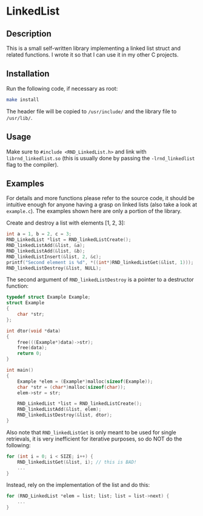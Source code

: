 # LinkedList

## Description

This is a small self-written library implementing a linked list struct and related functions.
I wrote it so that I can use it in my other C projects.

## Installation

Run the following code, if necessary as root:

```sh
make install
```

The header file will be copied to `/usr/include/` and the library file to `/usr/lib/`.

## Usage

Make sure to `#include <RND_LinkedList.h>` and link with `librnd_linkedlist.so` (this is usually
done by passing the `-lrnd_linkedlist` flag to the compiler).

## Examples

For details and more functions please refer to the source code, it should be intuitive enough
for anyone having a grasp on linked lists (also take a look at `example.c`).
The examples shown here are only a portion of the library.

Create and destroy a list with elements [1, 2, 3]:

```c
int a = 1, b = 2, c = 3;
RND_LinkedList *list = RND_linkedListCreate();
RND_linkedListAdd(&list, &a);
RND_linkedListAdd(&list, &b);
RND_linkedListInsert(&list, 2, &c);
printf("Second element is %d", *((int*)RND_linkedListGet(&list, 1)));
RND_linkedListDestroy(&list, NULL);
```

The second argument of `RND_linkedListDestroy` is a pointer to a destructor function:

```c
typedef struct Example Example;
struct Example
{
    char *str;
};

int dtor(void *data)
{
    free(((Example*)data)->str);
    free(data);
    return 0;
}

int main()
{
    Example *elem = (Example*)malloc(sizeof(Example));
    char *str = (char*)malloc(sizeof(char));
    elem->str = str;

    RND_LinkedList *list = RND_linkedListCreate();
    RND_linkedListAdd(&list, elem);
    RND_linkedListDestroy(&list, dtor);
}
```

Also note that `RND_linkedListGet` is only meant to be used for single retrievals, it is
very inefficient for iterative purposes, so do NOT do the following:

```c
for (int i = 0; i < SIZE; i++) {
    RND_linkedListGet(&list, i); // this is BAD!
    ...
}
```

Instead, rely on the implementation of the list and do this:

```c
for (RND_LinkedList *elem = list; list; list = list->next) {
    ...
}
```
